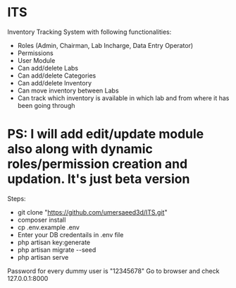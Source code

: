 # ITS
Inventory Tracking System with following functionalities:
- Roles (Admin, Chairman, Lab Incharge, Data Entry Operator)
- Permissions
- User Module
- Can add/delete Labs
- Can add/delete Categories
- Can add/delete Inventory
- Can move inventory between Labs
- Can track which inventory is available in which lab and from where it has been going through

# PS: I will add edit/update module also along with dynamic roles/permission creation and updation. It's just beta version


Steps:
- git clone "https://github.com/umersaeed3d/ITS.git"
- composer install
- cp .env.example .env
- Enter your DB credentails in .env file
- php artisan key:generate
- php artisan migrate --seed
- php artisan serve

Password for every dummy user is "12345678"
Go to browser and check 127.0.0.1:8000
